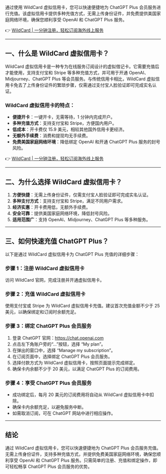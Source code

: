 通过使用 WildCard 虚拟信用卡，您可以快速便捷地为 ChatGPT Plus 会员服务进行充值。该虚拟信用卡提供多种充值方式，无需上传身份证件，并免费提供美国家庭网络环境，确保您顺利享受 OpenAI 和 ChatGPT Plus 服务。

👉 [WildCard | 一分钟注册，轻松订阅海外线上服务](https://bit.ly/bewildcard)

---

## 一、什么是 WildCard 虚拟信用卡？

WildCard 虚拟信用卡是一种专为在线服务订阅设计的虚拟借记卡。它需要充值后才能使用，支持支付宝和 Stripe 等多种充值方式，并可用于开通 OpenAI、Midjourney、ChatGPT Plus 等会员服务。与传统信用卡相比，WildCard 虚拟信用卡免去了上传身份证件的繁琐步骤，仅需通过支付宝人脸验证即可完成实名认证。

### WildCard 虚拟信用卡的特点：
- **便捷开卡**：一键开卡，无需等待，1 分钟内完成开户。
- **多种充值方式**：支持支付宝和 Stripe，方便国内用户。
- **低成本**：开卡费仅 15.9 美元，相较其他国外信用卡更经济。
- **无额外手续费**：消费和提现均无手续费。
- **免费美国家庭网络环境**：降低绑定 OpenAI 和开通 ChatGPT Plus 服务的封号风险。

👉 [WildCard | 一分钟注册，轻松订阅海外线上服务](https://bit.ly/bewildcard)

---

## 二、为什么选择 WildCard 虚拟信用卡？

1. **方便快捷**：无需上传身份证件，仅需支付宝人脸验证即可完成实名认证。
2. **多种支付方式**：支持支付宝和 Stripe，满足不同用户需求。
3. **经济实惠**：开卡费用低，无额外手续费。
4. **安全可靠**：提供美国家庭网络环境，降低封号风险。
5. **适用范围广**：支持 OpenAI、Midjourney、ChatGPT Plus 等多种服务。

---

## 三、如何快速充值 ChatGPT Plus？

以下是通过 WildCard 虚拟信用卡为 ChatGPT Plus 充值的详细步骤：

### 步骤 1：注册 WildCard 虚拟信用卡
访问 WildCard 官网，完成注册并开通虚拟信用卡。

### 步骤 2：充值 WildCard 虚拟信用卡
使用支付宝或 Stripe 为 WildCard 虚拟信用卡充值。建议首次充值金额不少于 25 美元，以确保绑定和订阅时余额充足。

### 步骤 3：绑定 ChatGPT Plus 会员服务
1. 登录 ChatGPT 官网：https://chat.openai.com  
2. 点击左下角账户旁的“...”按钮，选择 “My plan”。  
3. 在弹出的窗口中，选择 “Manage my subscription”。  
4. 在订阅页面中，选择绑定 ChatGPT Plus 会员服务。  
5. 选择付款方式为 WildCard 虚拟信用卡，按照页面提示完成绑定。  
6. 确保卡内余额不少于 20 美元，以满足 ChatGPT Plus 的订阅费用。

### 步骤 4：享受 ChatGPT Plus 会员服务
- 成功绑定后，每月 20 美元的订阅费用将自动从 WildCard 虚拟信用卡中扣除。
- 确保卡内余额充足，以避免服务中断。
- 如需取消订阅，可在 ChatGPT 网站中进行相应操作。

---

## 结论

通过 WildCard 虚拟信用卡，您可以快速便捷地为 ChatGPT Plus 会员服务充值。无需上传身份证件，支持多种充值方式，并提供免费美国家庭网络环境，确保您顺利享受 OpenAI 和 ChatGPT Plus 服务。只需简单的注册、充值和绑定操作，即可轻松畅享 ChatGPT Plus 会员服务的优势。